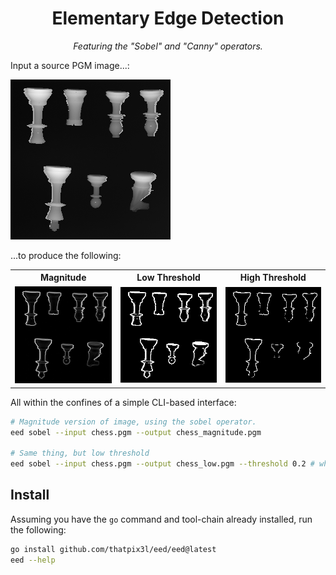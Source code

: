 <h1 align="center">Elementary Edge Detection</h1>

<p align="center">
  <em>Featuring the "Sobel" and "Canny" operators.</em>
</p>

Input a source PGM image...:

<img src="assets/garb34.png" />

...to produce the following:

<table>
    <tr><th>Magnitude</th><th>Low Threshold</th><th>High Threshold</th></tr>
    <tr>
        <td><img src="assets/garb34_sobel_mag.png" /></td>
        <td><img src="assets/garb34_sobel_low.png" /></td>
        <td><img src="assets/garb34_sobel_high.png" /></td>
    </tr>
</table>

All within the confines of a simple CLI-based interface:
```sh
# Magnitude version of image, using the sobel operator.
eed sobel --input chess.pgm --output chess_magnitude.pgm

# Same thing, but low threshold
eed sobel --input chess.pgm --output chess_low.pgm --threshold 0.2 # where "--threshold" is a value in the unit interval set.
```
## Install
Assuming you have the `go` command and tool-chain already installed, run the following:
```sh
go install github.com/thatpix3l/eed/eed@latest
eed --help
```